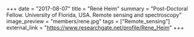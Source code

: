 +++
date = "2017-08-07"
title = "René Heim"
summary = "Post-Doctoral Fellow. University of Florida, USA. Remote sensing and spectroscopy"
image_preview = "members/rene.jpg"
tags = ["Remote_sensing"]
external_link = "https://www.researchgate.net/profile/Rene_Heim"
+++
